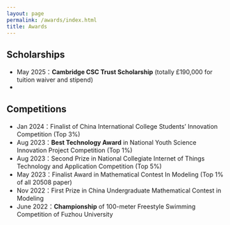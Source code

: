 ```yaml
---
layout: page
permalink: /awards/index.html
title: Awards
---
```


## Scholarships

- May 2025：**Cambridge CSC Trust Scholarship** (totally £190,000 for tuition waiver and stipend)
- 

## Competitions

- Jan 2024：Finalist of China International College Students’ Innovation Competition (Top 3%)
- Aug 2023：**Best Technology Award** in National Youth Science Innovation Project Competition (Top 1%)
- Aug 2023：Second Prize in National Collegiate Internet of Things Technology and Application Competition (Top 5%)
- May 2023：Finalist Award in Mathematical Contest In Modeling (Top 1% of all 20508 paper)
- Nov 2022：First Prize in China Undergraduate Mathematical Contest in Modeling
- June 2022：**Championship** of 100-meter Freestyle Swimming Competition of Fuzhou University<br>

<br>
